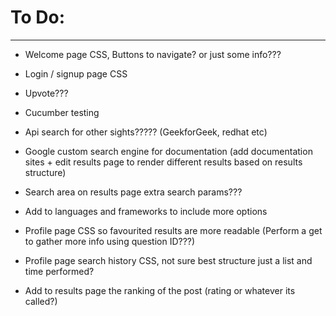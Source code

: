 # To Do:

-----------------------------------------------------------

* Welcome page CSS, Buttons to navigate? or just some info???

* Login / signup page CSS

* Upvote???

* Cucumber testing

* Api search for other sights????? (GeekforGeek, redhat etc)

* Google custom search engine for documentation (add documentation sites + edit results page to render different results based on results structure)

* Search area on results page extra search params???

* Add to languages and frameworks to include more options

* Profile page CSS so favourited results are more readable (Perform a get to gather more info using question ID???)

* Profile page search history CSS, not sure best structure just a list and time performed?

* Add to results page the ranking of the post (rating or whatever its called?)